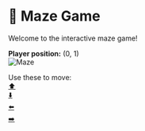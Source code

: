 # 🧩 Maze Game  
Welcome to the interactive maze game!

**Player position:** (0, 1)  
![Maze](https://recognize-instructor-criteria-other.trycloudflare.com/images/pos_0_1.png?t=1760500824364)

Use these to move:  
[⬆️](https://recognize-instructor-criteria-other.trycloudflare.com/move/0_1_w)  
[⬇️](https://recognize-instructor-criteria-other.trycloudflare.com/move/0_1_s)  
[⬅️](https://recognize-instructor-criteria-other.trycloudflare.com/move/0_1_a)  
[➡️](https://recognize-instructor-criteria-other.trycloudflare.com/move/0_1_d)
